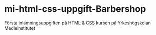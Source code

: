 # mi-html-css-uppgift-Barbershop
Första inlämningsuppgiften på HTML &amp; CSS kursen på Yrkeshögskolan Medieinstitutet
